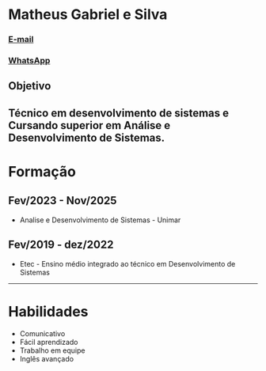 # Matheus Gabriel e Silva

### [E-mail](mailto:matheus2004gabriel.s@gmail.com)
### [WhatsApp](https://wa.me/5511997585772)


## Objetivo
Técnico em desenvolvimento de sistemas e Cursando superior em Análise e Desenvolvimento de Sistemas.
---

# Formação
## Fev/2023 - Nov/2025
- Analise e Desenvolvimento de Sistemas - Unimar

## Fev/2019 - dez/2022
- Etec - Ensino médio integrado ao técnico em Desenvolvimento de Sistemas

--- 

# Habilidades
- Comunicativo
- Fácil aprendizado
- Trabalho em equipe
- Inglês avançado
